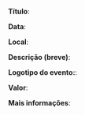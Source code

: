 **Título**: 
  
**Data**: 

**Local**: 

**Descrição (breve)**:

**Logotipo do evento:**: 

**Valor**: 

**Mais informações**: 
